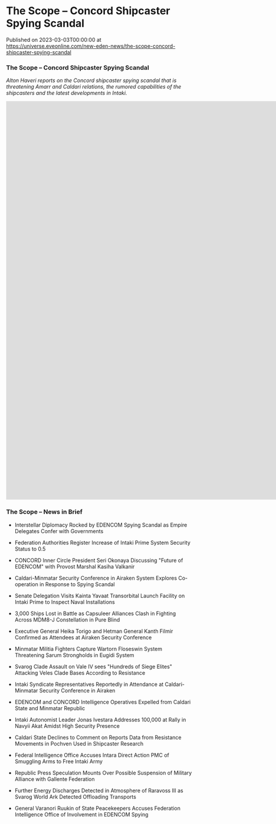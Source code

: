 # The Scope – Concord Shipcaster Spying Scandal
Published on 2023-03-03T00:00:00 at https://universe.eveonline.com/new-eden-news/the-scope-concord-shipcaster-spying-scandal

### The Scope – Concord Shipcaster Spying Scandal

*Alton Haveri reports on the Concord shipcaster spying scandal that is threatening Amarr and Caldari relations, the rumored capabilities of the shipcasters and the latest developments in Intaki.*

<iframe width="1920" height="1080" src="https://www.youtube.com/embed/QL_US4udSFs" title="The Scope – Concord Shipcaster Spying Scandal" frameborder="0" allow="accelerometer; autoplay; clipboard-write; encrypted-media; gyroscope; picture-in-picture" allowfullscreen></iframe>

### The Scope – News in Brief

- Interstellar Diplomacy Rocked by EDENCOM Spying Scandal as Empire Delegates Confer with Governments

- Federation Authorities Register Increase of Intaki Prime System Security Status to 0.5

- CONCORD Inner Circle President Seri Okonaya Discussing "Future of EDENCOM" with Provost Marshal Kasiha Valkanir

- Caldari-Minmatar Security Conference in Airaken System Explores Co-operation in Response to Spying Scandal

- Senate Delegation Visits Kainta Yavaat Transorbital Launch Facility on Intaki Prime to Inspect Naval Installations

- 3,000 Ships Lost in Battle as Capsuleer Alliances Clash in Fighting Across MDM8-J Constellation in Pure Blind 

- Executive General Heika Torigo and Hetman General Kanth Filmir Confirmed as Attendees at Airaken Security Conference

- Minmatar Militia Fighters Capture Wartorn Floseswin System Threatening Sarum Strongholds in Eugidi System

- Svarog Clade Assault on Vale IV sees "Hundreds of Siege Elites" Attacking Veles Clade Bases According to Resistance

- Intaki Syndicate Representatives Reportedly in Attendance at Caldari-Minmatar Security Conference in Airaken

- EDENCOM and CONCORD Intelligence Operatives Expelled from Caldari State and Minmatar Republic

- Intaki Autonomist Leader Jonas Ivestara Addresses 100,000 at Rally in Navyii Akat Amidst High Security Presence

- Caldari State Declines to Comment on Reports Data from Resistance Movements in Pochven Used in Shipcaster Research 

- Federal Intelligence Office Accuses Intara Direct Action PMC of Smuggling Arms to Free Intaki Army

- Republic Press Speculation Mounts Over Possible Suspension of Military Alliance with Gallente Federation

- Further Energy Discharges Detected in Atmosphere of Raravoss III as Svarog World Ark Detected Offloading Transports 

- General Varanori Ruukin of State Peacekeepers Accuses Federation Intelligence Office of Involvement in EDENCOM Spying
